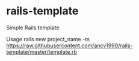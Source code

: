 # rails-template
Simple Rails template

Usage
rails new project_name -m https://raw.githubusercontent.com/ancv1990/rails-template/master/template.rb
